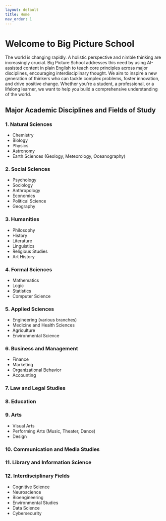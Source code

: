 ```yaml
---
layout: default
title: Home
nav_order: 1
---
```


# **Welcome to Big Picture School**

The world is changing rapidly. A holistic perspective and nimble thinking are increasingly crucial. Big Picture School addresses this need by using AI-assisted content in plain English to teach core principles across major disciplines, encouraging interdisciplinary thought. We aim to inspire a new generation of thinkers who can tackle complex problems, foster innovation, and drive positive change. Whether you're a student, a professional, or a lifelong learner, we want to help you build a comprehensive understanding of the world.

## Major Academic Disciplines and Fields of Study

### 1. Natural Sciences
* Chemistry
* Biology
* Physics
* Astronomy
* Earth Sciences (Geology, Meteorology, Oceanography)

### 2. Social Sciences
* Psychology
* Sociology
* Anthropology
* Economics
* Political Science
* Geography

### 3. Humanities
* Philosophy
* History
* Literature
* Linguistics
* Religious Studies
* Art History

### 4. Formal Sciences
* Mathematics
* Logic
* Statistics
* Computer Science

### 5. Applied Sciences
* Engineering (various branches)
* Medicine and Health Sciences
* Agriculture
* Environmental Science

### 6. Business and Management
* Finance
* Marketing
* Organizational Behavior
* Accounting

### 7. Law and Legal Studies

### 8. Education

### 9. Arts
* Visual Arts
* Performing Arts (Music, Theater, Dance)
* Design

### 10. Communication and Media Studies

### 11. Library and Information Science

### 12. Interdisciplinary Fields
* Cognitive Science
* Neuroscience
* Bioengineering
* Environmental Studies
* Data Science
* Cybersecurity
